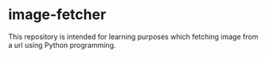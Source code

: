 # image-fetcher
This repository is intended for learning purposes which fetching image from a url using Python programming.
